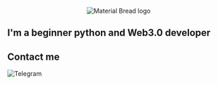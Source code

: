 <p align="center">
    <img src="https://github.com/Vladyslav-Vakaliuk/Vladyslav-Vakaliuk/blob/main/assets/base_AdobeExpress%20(1).gif" alt="Material Bread logo">
</p>


## I'm a beginner python and Web3.0 developer  

## Contact me 
![Telegram](https://img.shields.io/badge/-Telegram-2AABEE?style=social&logo=telegram)
